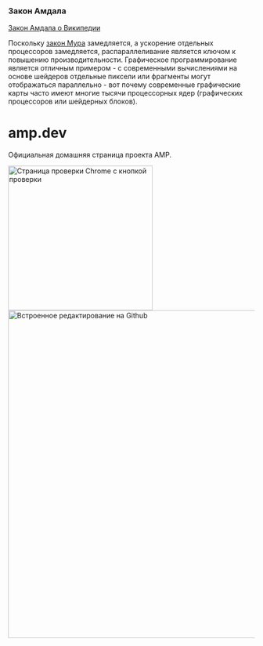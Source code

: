 ### Закон Амдала



<div href="https://en.wikipedia.org/wiki/Amdahl%27s_law"><a href="https://vk.com">Закон Амдала о Википедии</a></div>

Поскольку [закон Мура](#moores-law) замедляется, а ускорение отдельных процессоров замедляется, распараллеливание является ключом к повышению производительности. Графическое программирование является отличным примером - с современными вычислениями на основе шейдеров отдельные пиксели или фрагменты могут отображаться параллельно - вот почему современные графические карты часто имеют многие тысячи процессорных ядер (графических процессоров или шейдерных блоков).

# amp.dev

Официальная домашняя страница проекта AMP.

<img width="295" alt="Страница проверки Chrome с кнопкой проверки" src="https://user-images.githubusercontent.com/1066253/61085691-bf125a00-a3e5-11e9-9151-58bd8a50d404.png">

<img width="669" alt="Встроенное редактирование на Github" src="https://user-images.githubusercontent.com/380472/59018008-2d8f5580-8845-11e9-8160-e2890e2c7944.png">
